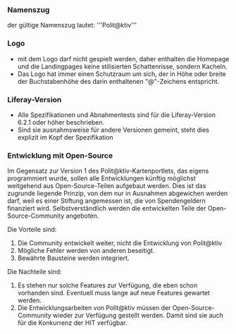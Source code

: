 ### Namenszug
der gültige Namenszug lautet: '''Polit@ktiv'''

### Logo
 * mit dem Logo darf nicht gespielt werden, daher enthalten die Homepage und die Landingpages keine stilisierten Schattenrisse, sondern Kacheln.
 * Das Logo hat immer einen Schutzraum um sich, der in Höhe oder breite der Buchstabenhöhe des darin enthaltenen "@"-Zeichens entspricht.

### Liferay-Version
 * Alle Spezifikationen und Abnahmentests sind für die Liferay-Version 6.2.1 oder höher beschrieben.
 * Sind sie ausnahmsweise für andere Versionen gemeint, steht dies explizit im Kopf der Spezifikation

### Entwicklung mit Open-Source
Im Gegensatz zur Version 1 des Polit@ktiv-Kartenportlets, das eigens programmiert wurde, sollen alle Entwicklungen künftig möglichst weitgehend aus Open-Source-Teilen aufgebaut werden. Dies ist das zugrunde liegende Prinzip, von dem nur in Ausnahmen abgewichen werden darf, weil es einer Stiftung angemessen ist, die von Spendengeldern finanziert wird. Selbstverständlich werden die entwickelten Teile der Open-Source-Community angeboten.

Die Vorteile sind:
1. Die Community entwickelt weiter, nicht die Entwicklung von Polit@ktiv
2. Mögliche Fehler werden von anderen beseitigt.
3. Bewährte Bausteine werden integriert.

Die Nachteile sind:
1. Es stehen nur solche Features zur Verfügung, die eben schon vorhanden sind.
Eventuell muss lange auf neue Features gewartet werden.
2. Die Entwicklungsarbeiten von Polit@ktiv müssen der Open-Source-Community wieder zur Verfügung gestellt werden. Damit sind sie auch für die Konkurrenz der HIT verfügbar.


